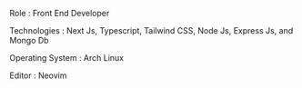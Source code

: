 Role : Front End Developer 

Technologies : Next Js, Typescript, Tailwind CSS, Node Js, Express Js, and Mongo Db

Operating System : Arch Linux

Editor : Neovim 
